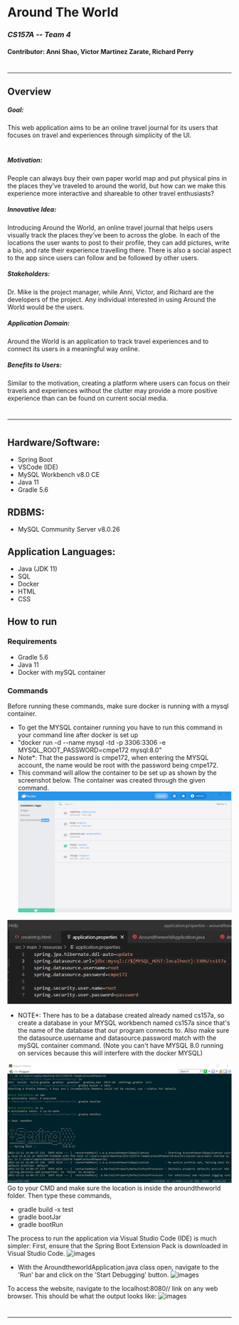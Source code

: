 # Around The World
### _CS157A -- Team 4_
#### Contributor: Anni Shao, Victor Martinez Zarate, Richard Perry
#
#
***
## Overview

##### Goal:
This web application aims to be an online travel journal for its users that focuses on travel and experiences through simplicity of the UI.
#
##### Motivation:
People can always buy their own paper world map and put physical pins in the places they’ve traveled to around the world, but how can we make this experience more interactive and shareable to other travel enthusiasts? 

##### Innovative Idea:
Introducing Around the World, an online travel journal that helps users visually track the places they’ve been to across the globe. In each of the locations the user wants to post to their profile, they can add pictures, write a bio, and rate their experience travelling there. There is also a social aspect to the app since users can follow and be followed by other users.

##### Stakeholders:
Dr. Mike is the project manager, while Anni, Victor, and Richard are the developers of the project. Any individual interested in using Around the World would be the users.

##### Application Domain:
Around the World is an application to track travel experiences and to connect its users in a meaningful way online.

##### Benefits to Users:
Similar to the motivation, creating a platform where users can focus on their travels and experiences without the clutter may provide a more positive experience than can be found on current social media.
#
#
***
#


## Hardware/Software:
+ Spring Boot
+ VSCode (IDE)
+ MySQL Workbench v8.0 CE
+ Java 11
+ Gradle 5.6

## RDBMS:
+ MySQL Community Server v8.0.26

## Application Languages:
+ Java (JDK 11)
+ SQL
+ Docker
+ HTML
+ CSS

## How to run
### Requirements
- Gradle 5.6 
- Java 11
- Docker with mySQL container

### Commands
Before running these commands, make sure docker is running with a mysql container.
- To get the MYSQL container running you have to run this command in your command line after docker is set up
- "docker run -d --name mysql -td -p 3306:3306 -e MYSQL_ROOT_PASSWORD=cmpe172 mysql:8.0"
- Note*: That the password is cmpe172, when entering the MYSQL account, the name would be root with the password being cmpe172.
- This command will allow the container to be set up as shown by the screenshot below. The container was created through the given command.
![images](https://github.com/Fyatistic/CS157A-Team4/blob/main/docker.png)

![images](https://github.com/Fyatistic/CS157A-Team4/blob/main/application.png)
- NOTE*: There has to be a database created already named cs157a, so create a database in your MYSQL workbench named cs157a since that's the name of the database that our program connects to. Also make sure the datasource.username and datasource.password match with the mySQL container command.
(Note you can't have MYSQL 8.0 running on services because this will interfere with the docker MYSQL)

![images](https://github.com/Fyatistic/CS157A-Team4/blob/main/howtorun.png)
Go to your CMD and make sure the location is inside the aroundtheworld folder. Then type these commands,
- gradle build -x test
- gradle bootJar
- gradle bootRun

The process to run the application via Visual Studio Code (IDE) is much simpler:
First, ensure that the Spring Boot Extension Pack is downloaded in Visual Studio Code.
![images](https://github.com/Fyatistic/CS157A-Team4/blob/main/vscode_ext.png)
- With the AroundtheworldApplication.java class open, navigate to the 'Run' bar and click on the 'Start Debugging' button.
![images](https://github.com/Fyatistic/CS157A-Team4/blob/main/vscode_run.png)

To access the website, navigate to the localhost:8080// link on any web browser. This should be what the output looks like:
![images](https://github.com/Fyatistic/CS157A-Team4/blob/main/success.png)
#
***
#
